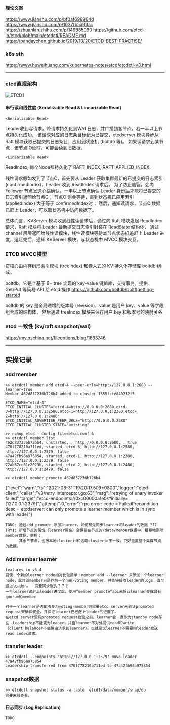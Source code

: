 
#### 理论文案 
https://www.jianshu.com/p/bf0af696964d
https://www.jianshu.com/p/1037fb5a63ac
https://zhuanlan.zhihu.com/p/149885990
https://github.com/etcd-io/etcd/blob/main/etcdctl/README.md
https://pandaychen.github.io/2019/10/20/ETCD-BEST-PRACTISE/


### k8s sth
https://www.huweihuang.com/kubernetes-notes/etcd/etcdctl-v3.html

****************************************************************

### etcd直观架构
![ETCD1](https://img-blog.csdnimg.cn/20210907103144477.png)


#### 串行读和线性度 (Serializable Read & Linearizable Read)

	<Serializable Read>
Leader收到写请求，降请求持久化到WAL日志，并广播到各节点，若一半以上节点持久化成功，
该请求对应的日志条目标记为已提交，etcdserver 模块异步从 Raft 模块获取已提交的日志条目，应用到状态机 (boltdb 等)。
如果读请求到某节点，该节点IO延时，可能会读到旧数据。

	<Linearizable Read>
ReadIndex, 每个Node都持久化了 RAFT_INDEX, RAFT_APPLIED_INDEX.

线性请求假如发到了节点C，首先要从 Leader 获取集群最新的已提交的日志索引 (confirmedIndex)，Leader 收到 ReadIndex 请求后，
为了防止脑裂，会向 Follower 节点发送心跳确认，一半以上节点确认 Leader 身份后才能将已提交的日志索引返回给节点C；
节点C 则会等待，直到状态机已应用索引 (appliedIndex) 大于等于 confirmedIndex时；
然后，通知读请求，节点C 数据已赶上 Leader，可以取状态机中访问数据了。

总体而言，KVServer 模块收到线性读请求后，通过向 Raft 模块发起 ReadIndex 请求，Raft 模块将 Leader 最新提交日志索引封装在 ReadState 结构体，
通过 channel 层层返回给线性读模块，线性读模块等待本节点状态机追赶上 Leader 进度，追赶完后，通知 KVServer 模块，与状态机中 MVCC 模块交互。

### ETCD MVCC模型

它核心由内存树形索引模块 (treeIndex) 和嵌入式的 KV 持久化存储库 boltdb 组成。

boltdb，它是个基于 B+ tree 实现的 key-value 键值库，支持事务，提供 Get/Put 等简易 API 给 etcd 操作
https://github.com/boltdb/bolt#getting-started

boltdb 的 key 是全局递增的版本号 (revision)，value 是用户 key、value 等字段组合成的结构体，
然后通过 treeIndex 模块来保存用户 key 和版本号的映射关系


### etcd 一致性 (kv/raft snapshot/wal)
https://my.oschina.net/fileoptions/blog/1633746

****************************************************************

## 实操记录

### add member

	>> etcdctl member add etcd-4 --peer-urls=http://127.0.0.1:2680 --learner=true       
	Member 462d837236b726b4 added to cluster 1355fcfe840232f5

	ETCD_NAME="etcd-4"
	ETCD_INITIAL_CLUSTER="etcd-4=http://0.0.0.0:2680,etcd-3=http://127.0.0.1:2580,etcd-1=http://127.0.0.1:2380,etcd-2=http://127.0.0.1:2480"
	ETCD_INITIAL_ADVERTISE_PEER_URLS="http://0.0.0.0:2680"
	ETCD_INITIAL_CLUSTER_STATE="existing"

	>> nohup etcd --config-file=etcd.conf & 
	>> etcdctl member list
	462d837236b726b4, unstarted, , http://0.0.0.0:2680, , true
	470f778210a711ed, started, etcd-3, http://127.0.0.1:2580, http://127.0.0.1:2579, false
	47a42fb96a975854, started, etcd-1, http://127.0.0.1:2380, http://127.0.0.1:2379, false
	72ab37cc61e2023b, started, etcd-2, http://127.0.0.1:2480, http://127.0.0.1:2479, false

	>> etcdctl member promote 462d837236b726b4

{"level":"warn","ts":"2021-08-31T19:20:17.509+0800","logger":"etcd-client","caller":"v3/retry_interceptor.go:63","msg":"retrying of unary invoker failed","target":"etcd-endpoints://0xc00000a1e0/#initially=[127.0.0.1:2379]","attempt":0,"error":"rpc error: code = FailedPrecondition desc = etcdserver: can only promote a learner member which is in sync with leader"}

	TODO: 通过add promote 添加learner，如何预先同步learner和leader的数据 ???
	TRY1: 新增节点的属性（learner属性）会保留在节点的/data/member数据中，粗暴地删除member数据，重启；
		  其余三节点，也报本地clusterid和远端clusterid不一致，只好重置整个集群节点的数据。

### Add member learner
	features in v3.4
	要使一个新的learner node相对比较简单：member add --learner 来添加一个learner node，此时该member只是作为一个non-voting member，并能够接收leader的logs，直至追上leader。  需要同步很久？？？
	一旦learner追赶上leader进度后，使用“member promote”api来将该learner变成具有quorum的member

	对于一个learner是否能够变为voting-member则需要etcd server来验证promoted request来确保安全，并保证learner已经赶上leader的进度了。
	在etcd server没有promoted request检验之前，learner会一直作为standby node存在：Leadership不能变为leaner，并且learner不对外提供read和write
	（client balancer不会路由请求到learner）。也就是说learner不需要向leader发送read index请求。


### transfer leader
	>> etcdctl --endpoints "http://127.0.0.1:2579" move-leader 47a42fb96a975854
	Leadership transferred from 470f778210a711ed to 47a42fb96a975854

### snapshot数据
	>> etcdutl snapshot status -w table  etcd1/data/member/snap/db 
	需要离线查看。



#### 日志同步 (Log Replication)
	TODO

